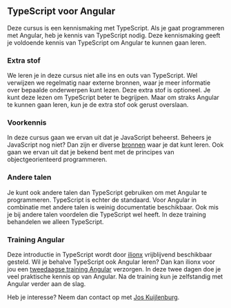 ## TypeScript voor Angular

Deze cursus is een kennismaking met TypeScript. Als je gaat programmeren met Angular, heb je kennis van TypeScript 
nodig. Deze kennismaking geeft je voldoende kennis van TypeScript om Angular te kunnen gaan leren.

### Extra stof

We leren je in deze cursus niet alle ins en outs van TypeScript. Wel verwijzen we regelmatig naar externe bronnen,
waar je meer informatie over bepaalde onderwerpen kunt lezen. Deze extra stof is optioneel. Je kunt deze lezen om 
TypeScript beter te begrijpen. Maar om straks Angular te kunnen gaan leren, kun je de extra stof ook gerust overslaan.

### Voorkennis

In deze cursus gaan we ervan uit dat je JavaScript beheerst. Beheers je JavaScript nog niet? Dan zijn er diverse 
[bronnen](http://www.w3schools.com/js) waar je dat kunt leren. Ook gaan we ervan uit dat je bekend bent met de principes
van objectgeorienteerd programmeren.

### Andere talen

Je kunt ook andere talen dan TypeScript gebruiken om met Angular te programmeren. TypeScript is echter de standaard.
Voor Angular in combinatie met andere talen is weinig documentatie beschikbaar. Ook mis je bij andere talen voordelen
die TypeScript wel heeft. In deze training behandelen we alleen TypeScript.

### Training Angular

Deze introductie in TypeScript wordt door [ilionx](http://www.ilionx.com) vrijblijvend beschikbaar gesteld. Wil je 
behalve TypeScript ook Angular leren? Dan kan ilionx voor jou een 
[tweedaagse training Angular](https://www.ilionx.com/diensten/trainingen/trainingen-angular/ecmascript2015-typescript-2) 
verzorgen. In deze twee dagen doe je veel praktische kennis op van Angular. Na de training kun je zelfstandig met 
Angular verder aan de slag.

Heb je interesse? Neem dan contact op met 
[Jos Kuijlenburg](https://www.ilionx.com/diensten/trainingen/trainingen-angular/ecmascript2015-typescript-2).
